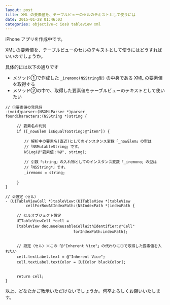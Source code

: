 ```yaml
---
layout: post
title: XML の要素値を、テーブルビューのセルのテキストとして使うには
date: 2015-01-28 01:46:03
categories: objective-c ios8 tableview xml
---
```

<p>iPhone アプリを作成中です。</p>

<p>XML の要素値を、テーブルビューのセルのテキストとして使うにはどうすればいいのでしょうか。</p>

<p>具体的には以下の通りです</p>

<ul>
<li>メソッド①で作成した <code>_iremono(NSString型)</code> の中身である XML の要素値を取得する</li>
<li>メソッド②の中で、取得した要素値をテーブルビューのテキストとして使いたい</li>
</ul>

<pre class="lang-objc prettyprint-override"><code>// ①要素値の発見時
-(void)parser:(NSXMLParser *)parser
foundCharacters:(NSString *)string {

　　　// 要素名の判別
　　　if ([_nowElem isEqualToString:@"item"]) {

　　　　　// 解析中の要素名(直近)としてのインスタンス変数「_nowElem」の型は
　　　　　//「NSMutableString」です。
　　　　　NSLog(@"要素値：%@", string);

　　　　　// 引数「string」の入れ物としてのインスタンス変数「_iremono」の型は
　　　　　//「NSString*」です。
　　　　　_iremono = string;

　　　}
}

// ②設定（セル）
- (UITableViewCell *)tableView:(UITableView *)tableView
         cellForRowAtIndexPath:(NSIndexPath *)indexPath {

　　　// セルオブジェクト設定
　　　UITableViewCell *cell =
　　　[tableView dequeueReusableCellWithIdentifier:@"Cell"
　　　　　　　　　　　　　　　　　　forIndexPath:indexPath];


　　　// 設定（セル）※この「@"Inherent Vice"」の代わりに①で取得した要素値を入れたい
　　　cell.textLabel.text = @"Inherent Vice";
　　　cell.textLabel.textColor = [UIColor blackColor];


　　　return cell;
}
</code></pre>

<p>以上、どなたかご教示いただけないでしょうか。何卒よろしくお願いいたします。</p>

